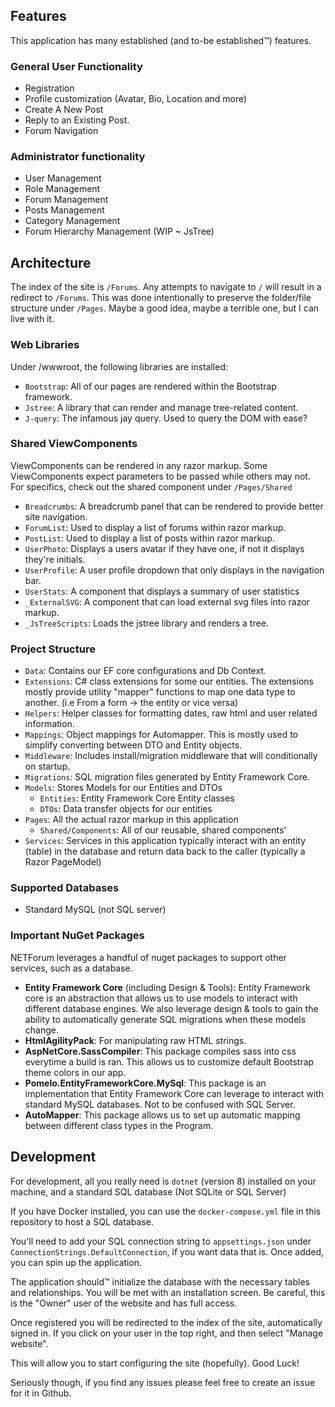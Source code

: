 ## Features
This application has many established (and to-be established™) features.

### General User Functionality
- Registration
- Profile customization (Avatar, Bio, Location and more)
- Create A New Post
- Reply to an Existing Post.
- Forum Navigation

### Administrator functionality
- User Management
- Role Management
- Forum Management
- Posts Management
- Category Management
- Forum Hierarchy Management (WIP ~ JsTree)

## Architecture
The index of the site is `/Forums`. Any attempts to navigate to `/` will result in a redirect to `/Forums`. This was done
intentionally to preserve the folder/file structure under `/Pages`. Maybe a good idea, maybe a terrible one, but I can
live with it. 

### Web Libraries
Under /wwwroot, the following libraries are installed:
- `Bootstrap`: All of our pages are rendered within the Bootstrap framework.
- `Jstree`: A library that can render and manage tree-related content.
- `J-query`: The infamous jay query. Used to query the DOM with ease?

### Shared ViewComponents
ViewComponents can be rendered in any razor markup. Some ViewComponents expect parameters to be passed while others may 
not. For specifics, check out the shared component under `/Pages/Shared`
- `Breadcrumbs`: A breadcrumb panel that can be rendered to provide better site navigation.
- `ForumList`: Used to display a list of forums within razor markup. 
- `PostList`: Used to display a list of posts within razor markup.
- `UserPhoto`: Displays a users avatar if they have one, if not it displays they're initials.
- `UserProfile`: A user profile dropdown that only displays in the navigation bar.
- `UserStats`: A component that displays a summary of user statistics
- `_ExternalSVG`: A component that can load external svg files into razor markup.
- `_JsTreeScripts`: Loads the jstree library and renders a tree.

### Project Structure
- `Data`: Contains our EF core configurations and Db Context. 
- `Extensions`: C# class extensions for some our entities. The extensions mostly provide utility "mapper" functions
to map one data type to another. (i.e From a form -> the entity or vice versa)
- `Helpers`: Helper classes for formatting dates, raw html and user related information.
- `Mappings`: Object mappings for Automapper. This is mostly used to simplify converting between DTO and Entity objects.
- `Middleware`: Includes install/migration middleware that will conditionally
on startup.
- `Migrations`: SQL migration files generated by Entity Framework Core. 
- `Models`: Stores Models for our Entities and DTOs
  - `Entities`: Entity Framework Core Entity classes
  - `DTOs`: Data transfer objects for our entities
- `Pages`: All the actual razor markup in this application
  - `Shared/Components`: All of our reusable, shared components'
- `Services`: Services in this application typically interact with an entity (table) in the database and return data
back to the caller (typically a Razor PageModel)

### Supported Databases
- Standard MySQL (not SQL server)

### Important NuGet Packages
NETForum leverages a handful of nuget packages to support other services, such as a database.
- **Entity Framework Core** (including Design & Tools): Entity Framework core is an abstraction that allows us to use models
to interact with different database engines. We also leverage design & tools to gain the ability to automatically
generate SQL migrations when these models change. 
- **HtmlAgilityPack**: For manipulating raw HTML strings.
- **AspNetCore.SassCompiler**: This package compiles sass into css everytime a build is ran. This allows us to customize
default Bootstrap theme colors in our app.
- **Pomelo.EntityFrameworkCore.MySql**: This package is an implementation that Entity Framework Core can leverage
to interact with standard MySQL databases. Not to be confused with SQL Server.
- **AutoMapper**: This package allows us to set up automatic mapping between different class types in the Program.

## Development
For development, all you really need is `dotnet` (version 8) installed on your machine, and a standard SQL database 
(Not SQLite or SQL Server) 

If you have Docker installed, you can use the `docker-compose.yml` file in this repository to host a SQL database. 

You'll need to add your SQL connection string to `appsettings.json` under `ConnectionStrings.DefaultConnection`, if you 
want data that is. Once added, you can spin up the application.

The application should™ initialize the database with the necessary tables and relationships. You will be met with an 
installation screen. Be careful, this is the "Owner" user of the website and has full access. 

Once registered you will be redirected to the index of the site, automatically signed in. If you click on your user in
the top right, and then select "Manage website".

This will allow you to start configuring the site (hopefully). Good Luck! 

Seriously though, if you find any issues please feel free to create an issue for it in Github. 


